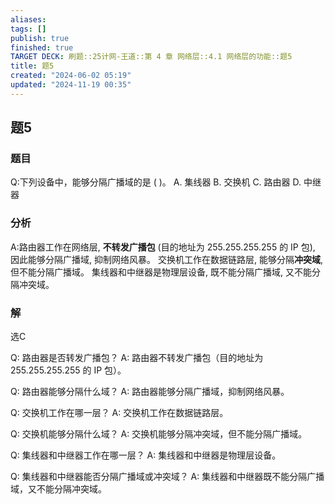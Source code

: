 ```yaml
---
aliases: 
tags: []
publish: true
finished: true
TARGET DECK: 刷题::25计网-王道::第 4 章 网络层::4.1 网络层的功能::题5
title: 题5
created: "2024-06-02 05:19"
updated: "2024-11-19 00:35"
---
```


## 题5
### 题目
Q:下列设备中，能够分隔广播域的是 ( )。
A. 集线器 B. 交换机 C. 路由器 D. 中继器
### 分析
A:路由器工作在网络层, **不转发广播包** (目的地址为 255.255.255.255 的 IP 包), 因此能够分隔广播域, 抑制网络风暴。
交换机工作在数据链路层, 能够分隔**冲突域**, 但不能分隔广播域。
集线器和中继器是物理层设备, 既不能分隔广播域, 又不能分隔冲突域。
### 解
选C

Q: 路由器是否转发广播包？
A: 路由器不转发广播包（目的地址为 255.255.255.255 的 IP 包）。

Q: 路由器能够分隔什么域？
A: 路由器能够分隔广播域，抑制网络风暴。

Q: 交换机工作在哪一层？
A: 交换机工作在数据链路层。

Q: 交换机能够分隔什么域？
A: 交换机能够分隔冲突域，但不能分隔广播域。

Q: 集线器和中继器工作在哪一层？
A: 集线器和中继器是物理层设备。

Q: 集线器和中继器能否分隔广播域或冲突域？
A: 集线器和中继器既不能分隔广播域，又不能分隔冲突域。

